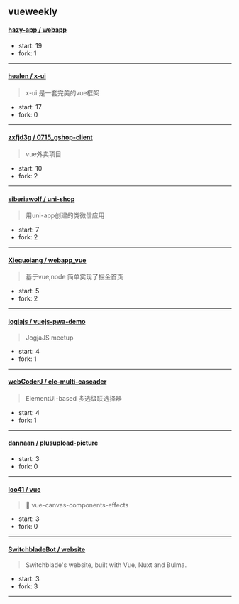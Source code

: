 ## vueweekly

#### [hazy-app / webapp](https://github.com/hazy-app/webapp)

> 

+ start: 19
+ fork: 1

----


#### [healen / x-ui](https://github.com/healen/x-ui)

> x-ui 是一套完美的vue框架

+ start: 17
+ fork: 0

----


#### [zxfjd3g / 0715_gshop-client](https://github.com/zxfjd3g/0715_gshop-client)

> vue外卖项目

+ start: 10
+ fork: 2

----


#### [siberiawolf / uni-shop](https://github.com/siberiawolf/uni-shop)

> 用uni-app创建的类微信应用

+ start: 7
+ fork: 2

----


#### [Xieguoiang / webapp_vue](https://github.com/Xieguoiang/webapp_vue)

> 基于vue,node 简单实现了掘金首页  

+ start: 5
+ fork: 2

----


#### [jogjajs / vuejs-pwa-demo](https://github.com/jogjajs/vuejs-pwa-demo)

> JogjaJS meetup 

+ start: 4
+ fork: 1

----


#### [webCoderJ / ele-multi-cascader](https://github.com/webCoderJ/ele-multi-cascader)

> ElementUI-based 多选级联选择器

+ start: 4
+ fork: 1

----


#### [dannaan / plusupload-picture](https://github.com/dannaan/plusupload-picture)

> 

+ start: 3
+ fork: 0

----


#### [loo41 / vuc](https://github.com/loo41/vuc)

> 🎨 vue-canvas-components-effects

+ start: 3
+ fork: 0

----


#### [SwitchbladeBot / website](https://github.com/SwitchbladeBot/website)

> Switchblade's website, built with Vue, Nuxt and Bulma.

+ start: 3
+ fork: 3

----

